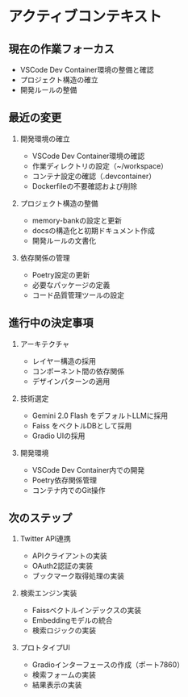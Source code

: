 # アクティブコンテキスト

## 現在の作業フォーカス
- VSCode Dev Container環境の整備と確認
- プロジェクト構造の確立
- 開発ルールの整備

## 最近の変更
1. 開発環境の確立
   - VSCode Dev Container環境の確認
   - 作業ディレクトリの設定（~/workspace）
   - コンテナ設定の確認（.devcontainer）
   - Dockerfileの不要確認および削除

2. プロジェクト構造の整備
   - memory-bankの設定と更新
   - docsの構造化と初期ドキュメント作成
   - 開発ルールの文書化

3. 依存関係の管理
   - Poetry設定の更新
   - 必要なパッケージの定義
   - コード品質管理ツールの設定

## 進行中の決定事項
1. アーキテクチャ
   - レイヤー構造の採用
   - コンポーネント間の依存関係
   - デザインパターンの適用

2. 技術選定
   - Gemini 2.0 Flash をデフォルトLLMに採用
   - Faiss をベクトルDBとして採用
   - Gradio UIの採用

3. 開発環境
   - VSCode Dev Container内での開発
   - Poetry依存関係管理
   - コンテナ内でのGit操作

## 次のステップ
1. Twitter API連携
   - APIクライアントの実装
   - OAuth2認証の実装
   - ブックマーク取得処理の実装

2. 検索エンジン実装
   - Faissベクトルインデックスの実装
   - Embeddingモデルの統合
   - 検索ロジックの実装

3. プロトタイプUI
   - Gradioインターフェースの作成（ポート7860）
   - 検索フォームの実装
   - 結果表示の実装 